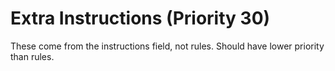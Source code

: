 # Extra Instructions (Priority 30)

These come from the instructions field, not rules.
Should have lower priority than rules.
